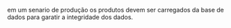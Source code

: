 em um senario de produção os produtos devem ser carregados da base de dados para garatir a integridade dos dados.